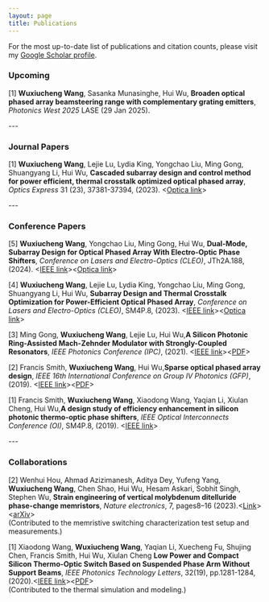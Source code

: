 ```yaml
---
layout: page
title: Publications
---
```

For the most up-to-date list of publications and citation counts, please visit my [Google Scholar profile](https://scholar.google.com/citations?hl=en&user=GkOJbxgAAAAJ&view_op=list_works&sortby=pubdate).

### Upcoming
<p>[1] <strong> Wuxiucheng Wang</strong>, Sasanka Munasinghe, Hui Wu, <strong>Broaden optical phased array beamsteering range with complementary grating emitters</strong>, <em>Photonics West 2025</em> LASE (29 Jan 2025).</p>
---

### Journal Papers
<p>[1] <strong> Wuxiucheng Wang</strong>, Lejie Lu, Lydia King, Yongchao Liu, Ming Gong, Shuangyang Li, Hui Wu, <strong>Cascaded subarray design and control method for power efficient, thermal crosstalk optimized optical phased array</strong>, <em>Optics Express</em> 31 (23), 37381-37394, (2023). &lt;<a href="https://opg.optica.org/oe/fulltext.cfm?uri=oe-31-23-37381&id=541030">Optica link</a>&gt;</p>
---

### Conference Papers
<p>[5] <strong> Wuxiucheng Wang</strong>, Yongchao Liu, Ming Gong, Hui Wu, <strong>Dual-Mode, Subarray Design for Optical Phased Array With Electro-Optic Phase Shifters</strong>, <em>Conference on Lasers and Electro-Optics (CLEO)</em>, JTh2A.188, (2024). &lt;<a href="https://ieeexplore.ieee.org/abstract/document/10727269">IEEE link</a>&gt;&lt;<a href="https://opg.optica.org/abstract.cfm?uri=CLEO_AT-2024-JTh2A.188">Optica link</a>&gt;</p>

<p>[4] <strong> Wuxiucheng Wang</strong>, Lejie Lu, Lydia King, Yongchao Liu, Ming Gong, Shuangyang Li, Hui Wu, <strong>Subarray Design and Thermal Crosstalk Optimization for Power-Efficient Optical Phased Array</strong>, <em>Conference on Lasers and Electro-Optics (CLEO)</em>, SM4P.8, (2023). &lt;<a href="https://ieeexplore.ieee.org/abstract/document/10258690">IEEE link</a>&gt;&lt;<a href="https://opg.optica.org/abstract.cfm?uri=CLEO_SI-2023-SM4P.8">Optica link</a>&gt;</p>

<p>[3] Ming Gong, <strong> Wuxiucheng Wang</strong>, Lejie Lu, Hui Wu,<strong>A Silicon Photonic Ring-Assisted Mach-Zehnder Modulator with Strongly-Coupled Resonators</strong>, <em>IEEE Photonics Conference (IPC)</em>, (2021). &lt;<a href="https://ieeexplore.ieee.org/abstract/document/9592854">IEEE link</a>&gt;&lt;<a href="https://par.nsf.gov/servlets/purl/10308788">PDF</a>&gt;</p>

<p>[2] Francis Smith, <strong> Wuxiucheng Wang</strong>, Hui Wu,<strong>Sparse optical phased array design</strong>, <em>IEEE 16th International Conference on Group IV Photonics (GFP)</em>, (2019). &lt;<a href="https://ieeexplore.ieee.org/abstract/document/8925961">IEEE link</a>&gt;&lt;<a href="https://par.nsf.gov/servlets/purl/10113006">PDF</a>&gt;</p>

<p>[1] Francis Smith, <strong> Wuxiucheng Wang</strong>, Xiaodong Wang, Yaqian Li, Xiulan Cheng, Hui Wu,<strong>A design study of efficiency enhancement in silicon photonic thermo-optic phase shifters</strong>, <em>IEEE Optical Interconnects Conference (OI)</em>, SM4P.8, (2019). &lt;<a href="https://ieeexplore.ieee.org/document/8714481">IEEE link</a>&gt;</p>
---

### Collaborations
<p>[2] Wenhui Hou, Ahmad Azizimanesh, Aditya Dey, Yufeng Yang, <strong> Wuxiucheng Wang</strong>, Chen Shao, Hui Wu, Hesam Askari, Sobhit Singh, Stephen Wu, <strong>
Strain engineering of vertical molybdenum ditelluride phase-change memristors</strong>, <em>Nature electronics</em>, 7, pages8–16 (2023).&lt;<a href="https://www.nature.com/articles/s41928-023-01071-2">Link</a>&gt;&lt;<a href="https://arxiv.org/abs/2308.13637">arXiv</a>&gt;<br>(Contributed to the memristive switching characterization test setup and measurements.)</p>

<p>[1] Xiaodong Wang, <strong> Wuxiucheng Wang</strong>, Yaqian Li, Xuecheng Fu, Shujing Chen, Francis Smith, Hui Wu, Xiulan Cheng <strong>Low Power and Compact Silicon Thermo-Optic Switch Based on Suspended Phase Arm Without Support Beams</strong>, <em>IEEE Photonics Technology Letters</em>, 32(19), pp.1281-1284, (2020).&lt;<a href="https://ieeexplore.ieee.org/abstract/document/9184872">IEEE link</a>&gt;&lt;<a href="https://par.nsf.gov/servlets/purl/10198282">PDF</a>&gt;<br>(Contributed to the thermal simulation and modeling.)</p>










